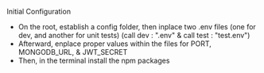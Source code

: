 Initial Configuration
  - On the root, establish a config folder, then inplace two .env files (one for dev, and another for unit tests) (call dev : ".env" & call test : "test.env")
  - Afterward, enplace proper values within the files for PORT, MONGODB_URL, & JWT_SECRET
  - Then, in the terminal install the npm packages
